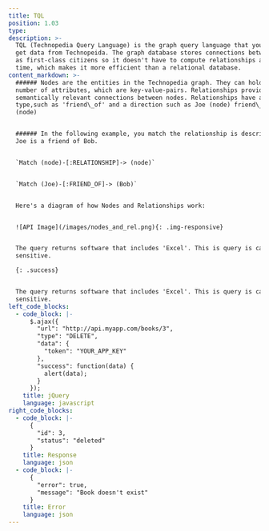 ```yaml
---
title: TQL
position: 1.03
type:
description: >-
  TQL (Technopedia Query Language) is the graph query language that you use to
  get data from Technopeida. The graph database stores connections between nodes
  as first-class citizens so it doesn't have to compute relationships at query
  time, which makes it more efficient than a relational database.
content_markdown: >-
  ###### Nodes are the entities in the Technopedia graph. They can hold any
  number of attributes, which are key-value-pairs. Relationships provide
  semantically relevant connections between nodes. Relationships have a
  type,such as 'friend\_of' and a direction such as Joe (node) friend\_of Bob
  (node)


  ###### In the following example, you match the relationship is descriped as
  Joe is a friend of Bob.


  `Match (node)-[:RELATIONSHIP]-> (node)`


  `Match (Joe)-[:FRIEND_OF]-> (Bob)`


  Here's a diagram of how Nodes and Relationships work:


  ![API Image](/images/nodes_and_rel.png){: .img-responsive}


  The query returns software that includes 'Excel'. This is query is case
  sensitive.

  {: .success}


  The query returns software that includes 'Excel'. This is query is case
  sensitive.
left_code_blocks:
  - code_block: |-
      $.ajax({
        "url": "http://api.myapp.com/books/3",
        "type": "DELETE",
        "data": {
          "token": "YOUR_APP_KEY"
        },
        "success": function(data) {
          alert(data);
        }
      });
    title: jQuery
    language: javascript
right_code_blocks:
  - code_block: |-
      {
        "id": 3,
        "status": "deleted"
      }
    title: Response
    language: json
  - code_block: |-
      {
        "error": true,
        "message": "Book doesn't exist"
      }
    title: Error
    language: json
---
```


